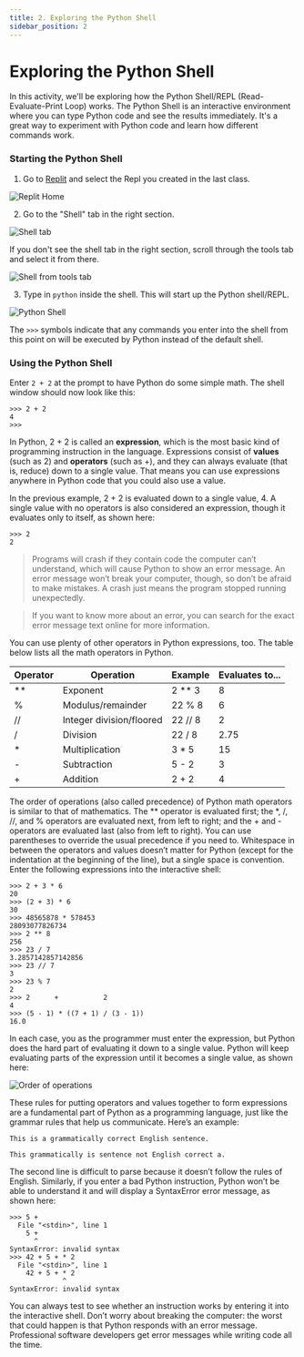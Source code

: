 ```yaml
---
title: 2. Exploring the Python Shell
sidebar_position: 2
---
```


# Exploring the Python Shell

In this activity, we'll be exploring how the Python Shell/REPL (Read-Evaluate-Print Loop) works. The Python Shell is an interactive environment where you can type Python code and see the results immediately. It's a great way to experiment with Python code and learn how different commands work.

### Starting the Python Shell

1. Go to [Replit](https://replit.com/) and select the Repl you created in the last class.

![Replit Home](/img/pyshell-1.png)

2. Go to the "Shell" tab in the right section.

![Shell tab](/img/pyshell-2.png)

If you don't see the shell tab in the right section, scroll through the tools tab and select it from there.

![Shell from tools tab](/img/pyshell-3.png)

3. Type in `python` inside the shell. This will start up the Python shell/REPL.

![Python Shell](/img/pyshell-4.png)

The `>>>` symbols indicate that any commands you enter into the shell from this point on will be executed by Python instead of the default shell.

### Using the Python Shell

Enter `2 + 2` at the prompt to have Python do some simple math. The shell window should now look like this:

```
>>> 2 + 2
4
>>>
```

In Python, 2 + 2 is called an **expression**, which is the most basic kind of programming instruction in the language. Expressions consist of **values** (such as 2) and **operators** (such as +), and they can always evaluate (that is, reduce) down to a single value. That means you can use expressions anywhere in Python code that you could also use a value.

In the previous example, 2 + 2 is evaluated down to a single value, 4. A single value with no operators is also considered an expression, though it evaluates only to itself, as shown here:

```
>>> 2
2
```

> Programs will crash if they contain code the computer can’t understand, which will cause Python to show an error message. An error message won’t break your computer, though, so don’t be afraid to make mistakes. A crash just means the program stopped running unexpectedly.

> If you want to know more about an error, you can search for the exact error message text online for more information.

You can use plenty of other operators in Python expressions, too. The table below lists all the math operators in Python.

| Operator | Operation                    | Example  | Evaluates to... |
|----------|------------------------------|----------|-----------------|
| **       | Exponent                     | 2 ** 3   | 8               |
| %        | Modulus/remainder            | 22 % 8   | 6               |
| //       | Integer division/floored     | 22 // 8  | 2               |
| /        | Division                     | 22 / 8   | 2.75            |
| *        | Multiplication               | 3 * 5    | 15              |
| -        | Subtraction                  | 5 - 2    | 3               |
| +        | Addition                     | 2 + 2    | 4               |

The order of operations (also called precedence) of Python math operators is similar to that of mathematics. The ** operator is evaluated first; the *, /, //, and % operators are evaluated next, from left to right; and the + and - operators are evaluated last (also from left to right). You can use parentheses to override the usual precedence if you need to. Whitespace in between the operators and values doesn’t matter for Python (except for the indentation at the beginning of the line), but a single space is convention. Enter the following expressions into the interactive shell:

```
>>> 2 + 3 * 6
20
>>> (2 + 3) * 6
30
>>> 48565878 * 578453
28093077826734
>>> 2 ** 8
256
>>> 23 / 7
3.2857142857142856
>>> 23 // 7
3
>>> 23 % 7
2
>>> 2      +           2
4
>>> (5 - 1) * ((7 + 1) / (3 - 1))
16.0
```

In each case, you as the programmer must enter the expression, but Python does the hard part of evaluating it down to a single value. Python will keep evaluating parts of the expression until it becomes a single value, as shown here:

![Order of operations](/img/pyshell-5.jpg)

These rules for putting operators and values together to form expressions are a fundamental part of Python as a programming language, just like the grammar rules that help us communicate. Here’s an example:

```
This is a grammatically correct English sentence.
```

```
This grammatically is sentence not English correct a.
```

The second line is difficult to parse because it doesn’t follow the rules of English. Similarly, if you enter a bad Python instruction, Python won’t be able to understand it and will display a SyntaxError error message, as shown here:

```
>>> 5 +
  File "<stdin>", line 1
    5 +
      ^
SyntaxError: invalid syntax
>>> 42 + 5 + * 2
  File "<stdin>", line 1
    42 + 5 + * 2
             ^
SyntaxError: invalid syntax
```

You can always test to see whether an instruction works by entering it into the interactive shell. Don’t worry about breaking the computer: the worst that could happen is that Python responds with an error message. Professional software developers get error messages while writing code all the time.

